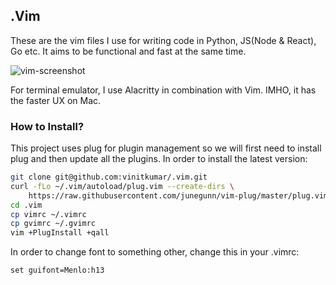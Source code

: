 ## .Vim

These are the vim files I use for writing code in Python, JS(Node & React), Go etc.
It aims to be functional and fast at the same time.

![vim-screenshot](https://cldup.com/POl0j5WzkD-3000x3000.png)

For terminal emulator, I use Alacritty in combination with Vim. IMHO, it has the faster UX on Mac.

### How to Install?

This project uses plug for plugin management so we will first need to install plug
and then update all the plugins. In order to install the latest version:

```sh
git clone git@github.com:vinitkumar/.vim.git
curl -fLo ~/.vim/autoload/plug.vim --create-dirs \
    https://raw.githubusercontent.com/junegunn/vim-plug/master/plug.vim
cd .vim
cp vimrc ~/.vimrc
cp gvimrc ~/.gvimrc
vim +PlugInstall +qall
```

In order to change font to something other, change this in your .vimrc:

```
set guifont=Menlo:h13
```
